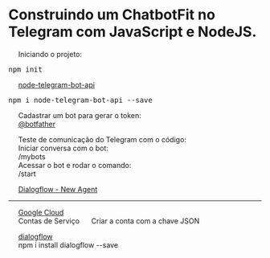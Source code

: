 <h1 align="lef">Construindo um ChatbotFit no Telegram com JavaScript e NodeJS.</h1>

<p align="left">
    &nbsp;&nbsp;&nbsp;&nbsp;&nbsp;Iniciando o projeto:
</p>

<pre>npm init</pre>

<p align="left">
    &nbsp;&nbsp;&nbsp;&nbsp;&nbsp;<a href="https://www.npmjs.com/package/node-telegram-bot-api">node-telegram-bot-api</a>
</P>

<pre>npm i node-telegram-bot-api --save</pre>

<p align="left">
    &nbsp;&nbsp;&nbsp;&nbsp;&nbsp;Cadastrar um bot para gerar o token: <br />
    &nbsp;&nbsp;&nbsp;&nbsp;&nbsp;<a href="https://telegram.me/botfather">@botfather</a>
</p>

<p align="left">
    &nbsp;&nbsp;&nbsp;&nbsp;&nbsp;Teste de comunicação do Telegram com o código:
    <br />
    &nbsp;&nbsp;&nbsp;&nbsp;&nbsp;Iniciar conversa com o bot: <br />
    &nbsp;&nbsp;&nbsp;&nbsp;&nbsp;/mybots 
    <br />
    &nbsp;&nbsp;&nbsp;&nbsp;&nbsp;Acessar o bot e rodar o comando: <br />
    &nbsp;&nbsp;&nbsp;&nbsp;&nbsp;/start
</p>

<p align="left">
    &nbsp;&nbsp;&nbsp;&nbsp;&nbsp;<a href="https://dialogflow.cloud.google.com/#/newAgent">Dialogflow - New Agent</a>
</p>

<hr />

<p align="left">
    &nbsp;&nbsp;&nbsp;&nbsp;&nbsp;<a href="https://console.cloud.google.com/">Google Cloud</a> <br />
    &nbsp;&nbsp;&nbsp;&nbsp;&nbsp;Contas de Serviço
    &nbsp;&nbsp;&nbsp;&nbsp;&nbsp;Criar a conta com a chave JSON
</p>

<p align="left">
    &nbsp;&nbsp;&nbsp;&nbsp;&nbsp;<a href="https://www.npmjs.com/package/dialogflow">dialogflow</a> <br />
    &nbsp;&nbsp;&nbsp;&nbsp;&nbsp;npm i install dialogflow --save
</p>


